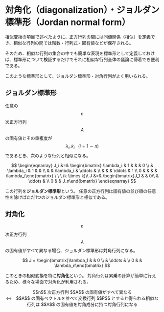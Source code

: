 # 対角化（diagonalization）・ジョルダン標準形（Jordan normal form）

[相似変換](similarity_transformation.md)の項目で述べたように、正方行列の間には同値関係（相似）を定義でき、相似な行列の間では階数・行列式・固有値などが保存される。

そのため、相似な行列の集合の中でも簡単な表現を標準形として定義しておけば、標準形について検証するだけでそれに相似な行列全体の議論に帰着でき便利である。

このような標準形として、ジョルダン標準形・対角行列がよく用いられる。

## ジョルダン標準形

任意の $$n$$ 次正方行列 $$A$$ の固有値とその重複度が $$\lambda_i, k_i \ \ \ (i=1 \sim n)$$ であるとき、次のような行列と相似になる。

$$
\begin{eqnarray}
J_i &=& \begin{bmatrix} \lambda_i & 1 & & & 0 \\ & \lambda_i & 1 & & \\ & & \lambda_i & \ddots & \\ & & & \ddots & 1 \\ 0 & & & & \lambda_i\end{bmatrix} \ \ \ (k \times k)\\
J &=& \begin{bmatrix}J_1 & & 0\\ & \ddots & \\ 0 & & J_n\end{bmatrix}
\end{eqnarray}
$$

この行列を**ジョルダン標準形**という。
任意の正方行列は固有値の並び順の任意性を除けばただ1つのジョルダン標準形と相似である。

## 対角化

$$n$$ 次正方行列 $$A$$ の固有値がすべて異なる場合、ジョルダン標準形は対角行列になる。

$$
J = \begin{bmatrix}\lambda_1 & & 0 \\ & \ddots & \\ 0 & & \lambda_n\end{bmatrix}
$$

このときの相似変換を特に**対角化**という。
対角行列は累乗の計算が簡単に行えるため、様々な場面で対角化が利用される。

<center>
$$n$$ 次正方行列 $$A$$ の固有値がすべて異なる<br>⇔　$$A$$ の固有ベクトルを並べて変換行列 $$P$$ とすると得られる相似な行列は $$A$$ の固有値を対角成分に持つ対角行列になる
</center><br>
